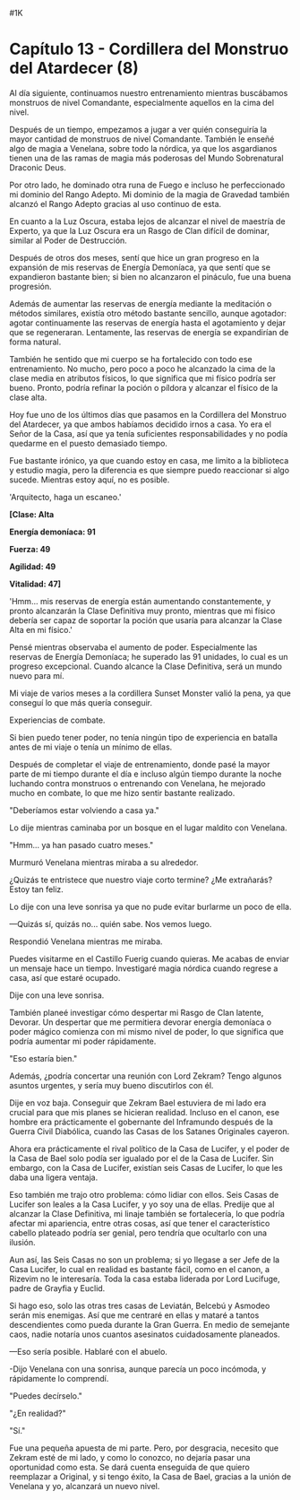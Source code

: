 
#1K 

# Capítulo 13 - Cordillera del Monstruo del Atardecer (8)


Al día siguiente, continuamos nuestro entrenamiento mientras buscábamos monstruos de nivel Comandante, especialmente aquellos en la cima del nivel.

Después de un tiempo, empezamos a jugar a ver quién conseguiría la mayor cantidad de monstruos de nivel Comandante. También le enseñé algo de magia a Venelana, sobre todo la nórdica, ya que los asgardianos tienen una de las ramas de magia más poderosas del Mundo Sobrenatural Draconic Deus.

Por otro lado, he dominado otra runa de Fuego e incluso he perfeccionado mi dominio del Rango Adepto. Mi dominio de la magia de Gravedad también alcanzó el Rango Adepto gracias al uso continuo de esta.

En cuanto a la Luz Oscura, estaba lejos de alcanzar el nivel de maestría de Experto, ya que la Luz Oscura era un Rasgo de Clan difícil de dominar, similar al Poder de Destrucción.

Después de otros dos meses, sentí que hice un gran progreso en la expansión de mis reservas de Energía Demoníaca, ya que sentí que se expandieron bastante bien; si bien no alcanzaron el pináculo, fue una buena progresión.

Además de aumentar las reservas de energía mediante la meditación o métodos similares, existía otro método bastante sencillo, aunque agotador: agotar continuamente las reservas de energía hasta el agotamiento y dejar que se regeneraran. Lentamente, las reservas de energía se expandirían de forma natural.

También he sentido que mi cuerpo se ha fortalecido con todo ese entrenamiento. No mucho, pero poco a poco he alcanzado la cima de la clase media en atributos físicos, lo que significa que mi físico podría ser bueno. Pronto, podría refinar la poción o píldora y alcanzar el físico de la clase alta.

Hoy fue uno de los últimos días que pasamos en la Cordillera del Monstruo del Atardecer, ya que ambos habíamos decidido irnos a casa. Yo era el Señor de la Casa, así que ya tenía suficientes responsabilidades y no podía quedarme en el puesto demasiado tiempo.

Fue bastante irónico, ya que cuando estoy en casa, me limito a la biblioteca y estudio magia, pero la diferencia es que siempre puedo reaccionar si algo sucede. Mientras estoy aquí, no es posible.

'Arquitecto, haga un escaneo.'

**[Clase: Alta**

**Energía demoníaca: 91**

**Fuerza: 49**

**Agilidad: 49**

**Vitalidad: 47]**

'Hmm... mis reservas de energía están aumentando constantemente, y pronto alcanzarán la Clase Definitiva muy pronto, mientras que mi físico debería ser capaz de soportar la poción que usaría para alcanzar la Clase Alta en mi físico.'

Pensé mientras observaba el aumento de poder. Especialmente las reservas de Energía Demoníaca; he superado las 91 unidades, lo cual es un progreso excepcional. Cuando alcance la Clase Definitiva, será un mundo nuevo para mí.

Mi viaje de varios meses a la cordillera Sunset Monster valió la pena, ya que conseguí lo que más quería conseguir.

Experiencias de combate.

Si bien puedo tener poder, no tenía ningún tipo de experiencia en batalla antes de mi viaje o tenía un mínimo de ellas.

Después de completar el viaje de entrenamiento, donde pasé la mayor parte de mi tiempo durante el día e incluso algún tiempo durante la noche luchando contra monstruos o entrenando con Venelana, he mejorado mucho en combate, lo que me hizo sentir bastante realizado.

"Deberíamos estar volviendo a casa ya."

Lo dije mientras caminaba por un bosque en el lugar maldito con Venelana.

"Hmm... ya han pasado cuatro meses."

Murmuró Venelana mientras miraba a su alrededor.

¿Quizás te entristece que nuestro viaje corto termine? ¿Me extrañarás? Estoy tan feliz.

Lo dije con una leve sonrisa ya que no pude evitar burlarme un poco de ella.

—Quizás sí, quizás no... quién sabe. Nos vemos luego.

Respondió Venelana mientras me miraba.

Puedes visitarme en el Castillo Fuerig cuando quieras. Me acabas de enviar un mensaje hace un tiempo. Investigaré magia nórdica cuando regrese a casa, así que estaré ocupado.

Dije con una leve sonrisa.

También planeé investigar cómo despertar mi Rasgo de Clan latente, Devorar. Un despertar que me permitiera devorar energía demoníaca o poder mágico comienza con mi mismo nivel de poder, lo que significa que podría aumentar mi poder rápidamente.

"Eso estaría bien."

Además, ¿podría concertar una reunión con Lord Zekram? Tengo algunos asuntos urgentes, y sería muy bueno discutirlos con él.

Dije en voz baja. Conseguir que Zekram Bael estuviera de mi lado era crucial para que mis planes se hicieran realidad. Incluso en el canon, ese hombre era prácticamente el gobernante del Inframundo después de la Guerra Civil Diabólica, cuando las Casas de los Satanes Originales cayeron.

Ahora era prácticamente el rival político de la Casa de Lucifer, y el poder de la Casa de Bael solo podía ser igualado por el de la Casa de Lucifer. Sin embargo, con la Casa de Lucifer, existían seis Casas de Lucifer, lo que les daba una ligera ventaja.

Eso también me trajo otro problema: cómo lidiar con ellos. Seis Casas de Lucifer son leales a la Casa Lucifer, y yo soy una de ellas. Predije que al alcanzar la Clase Definitiva, mi linaje también se fortalecería, lo que podría afectar mi apariencia, entre otras cosas, así que tener el característico cabello plateado podría ser genial, pero tendría que ocultarlo con una ilusión.

Aun así, las Seis Casas no son un problema; si yo llegase a ser Jefe de la Casa Lucifer, lo cual en realidad es bastante fácil, como en el canon, a Rizevim no le interesaría. Toda la casa estaba liderada por Lord Lucifuge, padre de Grayfia y Euclid.

Si hago eso, solo las otras tres casas de Leviatán, Belcebú y Asmodeo serán mis enemigas. Así que me centraré en ellas y mataré a tantos descendientes como pueda durante la Gran Guerra. En medio de semejante caos, nadie notaría unos cuantos asesinatos cuidadosamente planeados.

—Eso sería posible. Hablaré con el abuelo.

-Dijo Venelana con una sonrisa, aunque parecía un poco incómoda, y rápidamente lo comprendí.

"Puedes decírselo."

"¿En realidad?"

"Sí."

Fue una pequeña apuesta de mi parte. Pero, por desgracia, necesito que Zekram esté de mi lado, y como lo conozco, no dejaría pasar una oportunidad como esta. Se dará cuenta enseguida de que quiero reemplazar a Original, y si tengo éxito, la Casa de Bael, gracias a la unión de Venelana y yo, alcanzará un nuevo nivel.